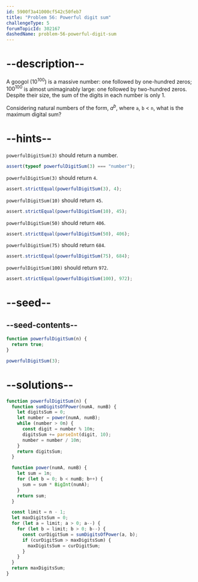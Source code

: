 ```yaml
---
id: 5900f3a41000cf542c50feb7
title: "Problem 56: Powerful digit sum"
challengeType: 5
forumTopicId: 302167
dashedName: problem-56-powerful-digit-sum
---
```


# --description--

A googol ($10^{100}$) is a massive number: one followed by one-hundred zeros; $100^{100}$ is almost unimaginably large: one followed by two-hundred zeros. Despite their size, the sum of the digits in each number is only 1.

Considering natural numbers of the form, $a^b$, where `a`, `b` &lt; `n`, what is the maximum digital sum?

# --hints--

`powerfulDigitSum(3)` should return a number.

```js
assert(typeof powerfulDigitSum(3) === "number");
```

`powerfulDigitSum(3)` should return `4`.

```js
assert.strictEqual(powerfulDigitSum(3), 4);
```

`powerfulDigitSum(10)` should return `45`.

```js
assert.strictEqual(powerfulDigitSum(10), 45);
```

`powerfulDigitSum(50)` should return `406`.

```js
assert.strictEqual(powerfulDigitSum(50), 406);
```

`powerfulDigitSum(75)` should return `684`.

```js
assert.strictEqual(powerfulDigitSum(75), 684);
```

`powerfulDigitSum(100)` should return `972`.

```js
assert.strictEqual(powerfulDigitSum(100), 972);
```

# --seed--

## --seed-contents--

```js
function powerfulDigitSum(n) {
  return true;
}

powerfulDigitSum(3);
```

# --solutions--

```js
function powerfulDigitSum(n) {
  function sumDigitsOfPower(numA, numB) {
    let digitsSum = 0;
    let number = power(numA, numB);
    while (number > 0n) {
      const digit = number % 10n;
      digitsSum += parseInt(digit, 10);
      number = number / 10n;
    }
    return digitsSum;
  }

  function power(numA, numB) {
    let sum = 1n;
    for (let b = 0; b < numB; b++) {
      sum = sum * BigInt(numA);
    }
    return sum;
  }

  const limit = n - 1;
  let maxDigitsSum = 0;
  for (let a = limit; a > 0; a--) {
    for (let b = limit; b > 0; b--) {
      const curDigitSum = sumDigitsOfPower(a, b);
      if (curDigitSum > maxDigitsSum) {
        maxDigitsSum = curDigitSum;
      }
    }
  }
  return maxDigitsSum;
}
```
